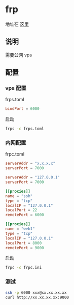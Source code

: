 # frp

地址在 [这里](https://github.com/fatedier/frp)

## 说明

需要公网 vps

## 配置

### vps 配置

frps.toml

```toml
bindPort = 6000
```

启动

```sh
frps -c frps.toml
```

### 内网配置

frpc.toml

```toml
serverAddr = "x.x.x.x"
serverPort = 7000

serverAddr = "127.0.0.1"
serverPort = 7000

[[proxies]]
name = "ssh"
type = "tcp"
localIP = "127.0.0.1"
localPort = 22
remotePort = 6000

[[proxies]]
name = "web1"
type = "tcp"
localIP = "127.0.0.1"
localPort = 8000
remotePort = 9000
```

启动

```sh
frpc -c frpc.ini
```

### 测试

```sh
ssh -p 6000 xxx@xx.xx.xx.xx
curl http://xx.xx.xx.xx:9000
```

